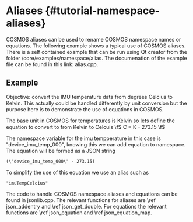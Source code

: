 # Aliases {#tutorial-namespace-aliases}

COSMOS aliases can be used to rename COSMOS namespace names or equations. The following example shows a typical use of COSMOS aliases. There is a self contained example that can be run using Qt creator from the folder <COSMOS>/core/examples/namespace/alias. The documenation of the example file can be found in this link: alias.cpp.

## Example
Objective: convert the IMU temperature data from degrees Celcius to Kelvin. This actually could be handled differently by unit conversion but the purpose here is to demonstrate the use of equations in COSMOS.

The base unit in COSMOS for temperatures is Kelvin so lets define the equation to convert to from Kelvin to Celcuis \f$ C = K - 273.15 \f$

The namespace variable for the imu tempperature in this case is "device_imu_temp_000", knowing this we can add equation to namespace. The equation will be formed as a JSON string 
```
(\"device_imu_temp_000\" - 273.15)
```
To simplify the use of this equation we use an alias such as 
```
"imuTempCelcius"
```

The code to handle COSMOS namespace aliases and equations can be found in jsonlib.cpp. The relevant functions for aliases are \ref json_addentry and \ref json_get_double. For equations the relevant functions are \ref json_equation and \ref json_equation_map.

